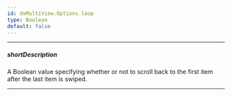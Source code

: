```yaml
---
id: dxMultiView.Options.loop
type: Boolean
default: false
---
```

---
##### shortDescription
A Boolean value specifying whether or not to scroll back to the first item after the last item is swiped.

---
